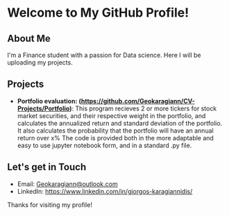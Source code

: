 # Welcome to My GitHub Profile!

## About Me
I'm a Finance student with a passion for Data science. Here I will be uploading my projects.

## Projects
- **Portfolio evaluation: (https://github.com/Geokaragiann/CV-Projects/Portfolio)**: This program recieves 2 or more tickers for stock market securities, and their respective 
weight in the portfolio, and calculates the annualized return and standard deviation of the portfolio. It also calculates the probability that the portfolio will have an annual return over x%
The code is provided both in the more adaptable and easy to use jupyter notebook form, and in a standard .py file.

## Let's get in Touch
- Email: Geokaragiann@outlook.com
- LinkedIn: https://www.linkedin.com/in/giorgos-karagiannidis/

Thanks for visiting my profile!
